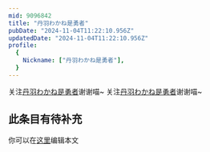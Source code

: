 ```yaml
---
mid: 9096842
title: "丹羽わかね是勇者"
pubDate: "2024-11-04T11:22:10.956Z"
updatedDate: "2024-11-04T11:22:10.956Z"
profile:
  {
    Nickname: ["丹羽わかね是勇者"],
  }
---
```


关注[丹羽わかね是勇者](https://space.bilibili.com/9096842)谢谢喵~ 关注[丹羽わかね是勇者](https://space.bilibili.com/9096842)谢谢喵~

## 此条目有待补充
你可以在[这里](https://github.com/Yuhanawa/VTuber.ICU/edit/master/src/content/v/丹羽わかね是勇者/index.md)编辑本文
